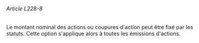 ###### Article L228-8

Le montant nominal des actions ou coupures d'action peut être fixé par les statuts. Cette option s'applique alors à toutes les émissions d'actions.

